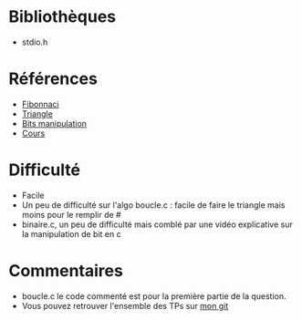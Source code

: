 # Bibliothèques
* stdio.h

# Références
* [Fibonnaci](https://www.programiz.com/c-programming/examples/fibonacci-series)
* [Triangle](https://www.programiz.com/c-programming/examples/pyramid-pattern)
* [Bits manipulation](https://youtu.be/glYr5m0Q0eA)
* [Cours](https://prod.e-campus.cpe.fr/pluginfile.php/52142/mod_resource/content/1/Introduction%20%C3%A0%20C.pdf)

# Difficulté
* Facile
* Un peu de difficulté sur l'algo boucle.c : facile de faire le triangle mais moins pour le remplir de #
* binaire.c, un peu de difficulté mais comblé par une vidéo explicative sur la manipulation de bit en c

# Commentaires
* boucle.c le code commenté est pour la première partie de la question.
* Vous pouvez retrouver l'ensemble des TPs sur [mon git](https://github.com/Guyot-M?tab=repositories)


